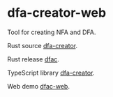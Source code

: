 # dfa-creator-web

Tool for creating NFA and DFA.

Rust source [dfa-creator](https://github.com/yyhhenry/dfa-creator).

Rust release [dfac](https://github.com/yyhhenry/dfa-creator/releases/latest).

TypeScript library [dfa-creator](https://npmjs.com/package/dfa-creator).

Web demo [dfac-web](https://dfac.pages.dev/).
